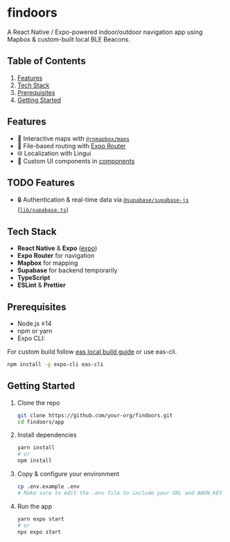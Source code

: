 # findoors

A React Native / Expo-powered indoor/outdoor navigation app using Mapbox & custom-built local BLE Beacons.

## Table of Contents

1. [Features](#features)  
2. [Tech Stack](#tech-stack)  
3. [Prerequisites](#prerequisites)  
4. [Getting Started](#getting-started)  

## Features

- 📍 Interactive maps with [`@rnmapbox/maps`](package.json)  
- 🚀 File-based routing with [Expo Router](app/_layout.tsx)  
- 🌐 Localization with Lingui  
- 🎨 Custom UI components in [components](components/)  

## TODO Features

- 🔒 Authentication & real-time data via [`@supabase/supabase-js`](package.json) ([`lib/supabase.ts`](lib/supabase.ts))  

## Tech Stack

- **React Native** & **Expo** ([expo](package.json))  
- **Expo Router** for navigation  
- **Mapbox** for mapping  
- **Supabase** for backend temporarily
- **TypeScript**  
- **ESLint** & **Prettier**  

## Prerequisites

- Node.js ≥14  
- npm or yarn  
- Expo CLI:  

For custom build follow [eas local build guide](https://docs.expo.dev/build-reference/local-builds/) or use eas-cli.

  ```bash
  npm install -g expo-cli eas-cli
  ```

## Getting Started

1. Clone the repo

   ```bash
   git clone https://github.com/your-org/findoors.git
   cd findoors/app
   ```

2. Install dependencies

   ```bash
   yarn install
   # or
   npm install
   ```

3. Copy & configure your environment

   ```bash
   cp .env.example .env
   # Make sure to edit the .env file to include your URL and ANON_KEY
   ```

4. Run the app

   ```bash
   yarn expo start
   # or
   npx expo start
   ```
